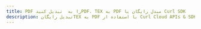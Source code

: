 ---title: PDF را به  تبدیل کنیدPDF، TEX به PDF مبدل رایگان یا Curl SDKdescription: تبدیل رایگانTEX به PDF با استفاده از Curl Cloud APIs & SDK همچنین اسناد PDF را در Cloud ایجاد، ویرایش و رندر کنید.---
